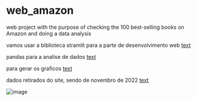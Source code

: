 # web_amazon
web project with the purpose of checking the 100 best-selling books on Amazon and doing a data analysis

vamos usar a biblioteca stramlit para a parte de desenvolvimento web
[text](https://streamlit.io/)

pandas para a analise de dados
[text](https://pandas.pydata.org/)

para gerar os graficos
[text](https://plotly.com/)

dados retirados do site, sendo de novembro de 2022
[text](https://www.kaggle.com/datasets/anshtanwar/top-200-trending-books-with-reviews?resource=download)

![image](https://github.com/user-attachments/assets/b36b0954-a47e-49b1-bd0d-fb1a34ad173a)

